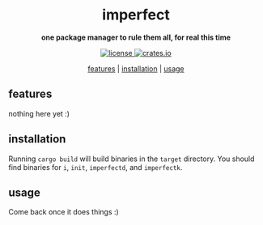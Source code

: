 <h1 align="center">imperfect</h1>

<p align="center">
	<b>one package manager to rule them all, for real this time</b>
</p>

<p align="center">
	<a href="https://github.com/superwhiskers/imperfect/blob/master/license.lesser">
		<img src="https://img.shields.io/badge/license-lgplv3-green.svg" alt="license" />
	</a>
	<a href="https://crates.io/crates/imperfect">
		<img src="https://img.shields.io/badge/crates.io-v0.0.1-orange.svg" alt="crates.io" />
	</a>
</p>

<p align="center">
	<a href="#features">features</a> | <a href="#installation">installation</a> | <a href="#usage">usage</a>
</p>

## features

nothing here yet :)

## installation

Running `cargo build` will build binaries in the `target` directory. You should find binaries for `i`, `init`, `imperfectd`, and `imperfectk`.

## usage

Come back once it does things :)
